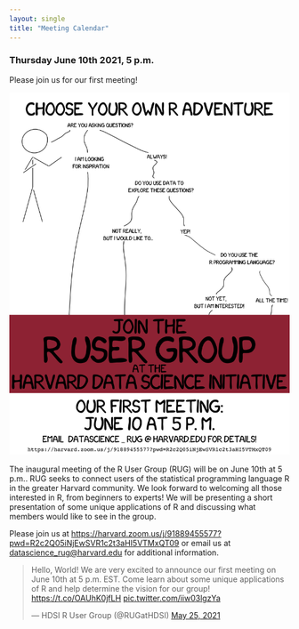 ```yaml
---
layout: single
title: "Meeting Calendar"
---
```


### Thursday June 10th 2021, 5 p.m. 

Please join us for our first meeting! 

<a href="https://raw.githubusercontent.com/RUG-at-HDSI/meeting_materials/master/2021_06_10/flyer.pdf">
<img src="/assets/images/2021_06_10_flyer.png" />
</a>

The inaugural meeting of the R User Group (RUG) will be on June 10th at 5 p.m..
RUG seeks to connect users of the statistical programming language R in the
greater Harvard community. We look forward to welcoming all those interested in
R, from beginners to experts! We will be presenting a short presentation of
some unique applications of R and discussing what members would like to see in
the group. 

Please join us at
<https://harvard.zoom.us/j/91889455577?pwd=R2c2Q05iNjEwSVR1c2t3aHI5VTMxQT09> or
email us at <datascience_rug@harvard.edu> for additional information.

<blockquote class="twitter-tweet"><p lang="en" dir="ltr">Hello, World! We are very excited to announce our first meeting on June 10th at 5 p.m. EST. Come learn about some unique applications of R and help determine the vision for our group! <a href="https://t.co/OAUhK0jfLH">https://t.co/OAUhK0jfLH</a> <a href="https://t.co/iiw03lgzYa">pic.twitter.com/iiw03lgzYa</a></p>&mdash; HDSI R User Group (@RUGatHDSI) <a href="https://twitter.com/RUGatHDSI/status/1397258982251712512?ref_src=twsrc%5Etfw">May 25, 2021</a></blockquote> <script async src="https://platform.twitter.com/widgets.js" charset="utf-8"></script> 

